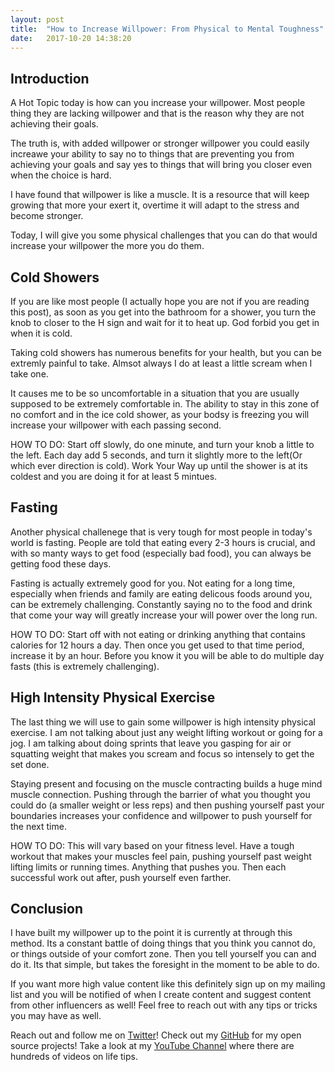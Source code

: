 ```yaml
---
layout: post
title:  "How to Increase Willpower: From Physical to Mental Toughness"
date:   2017-10-20 14:38:20 
---
```


## Introduction 

A Hot Topic today is how can you increase your willpower.  Most people thing they are lacking willpower and that is the reason why they are not achieving their goals.  

The truth is, with added willpower or stronger willpower you could easily increawe your ability to say no to things that are preventing you from achieving your goals and say yes to things that will bring you closer even when the choice is hard.  

I have found that willpower is like a muscle.  It is a resource that will keep growing that more your exert it, overtime it will adapt to the stress and become stronger.

Today, I will give you some physical challenges that you can do that would increase your willpower the more you do them.


## Cold Showers

If you are like most people (I actually hope you are not if you are reading this post), as soon as you get into the bathroom for a shower, you turn the knob to closer to the H sign and wait for it to heat up.  God forbid you get in when it is cold.

Taking cold showers has numerous benefits for your health, but you can be extremly painful to take. Almsot always I do at least a little scream when I take one.  

It causes me to be so uncomfortable in a situation that you are usually supposed to be extremely comfortable in.  The ability to stay in this zone of no comfort and in the ice cold shower, as your bodsy is freezing you will increase your willpower with each passing second.

HOW TO DO: Start off slowly, do one minute, and turn your knob a little to the left.  Each day add 5 seconds, and turn it slightly more to the left(Or which ever direction is cold).  Work Your Way up until the shower is at its coldest and you are doing it for at least 5 mintues.  


## Fasting

Another physical challenege that is very tough for most people in today's world is fasting.  People are told that eating every 2-3 hours is crucial, and with so manty ways to get food (especially bad food), you can always be getting food these days.

Fasting is actually extremely good for you.  Not eating for a long time, especially when friends and family are eating delicous foods around you, can be extremely challenging.  Constantly saying no to the food and drink that come your way will greatly increase your will power over the long run.  

HOW TO DO: Start off with not eating or drinking anything that contains calories for 12 hours a day. Then once you get used to that time period, increase it by an hour.   Before you know it you will be able to do multiple day fasts (this is extremely challenging). 

 
## High Intensity Physical Exercise 

The last thing we will use to gain some willpower is high intensity physical exercise.  I am not talking about just any weight lifting workout or going for a jog.  I am talking about doing sprints that leave you gasping for air or squatting weight that makes you scream and focus so intensely to get the set done. 

Staying present and focusing on the muscle contracting builds a huge mind muscle connection.  Pushing through the barrier of what you thought you could do (a smaller weight or less reps) and then pushing yourself past your boundaries increases your confidence and willpower to push yourself for the next time.

HOW TO DO:  This will vary based on your fitness level.  Have a tough workout that makes your muscles feel pain, pushing yourself past weight lifting limits or running times.  Anything that pushes you.  Then each successful work out after, push yourself even farther.  


## Conclusion

I have built my willpower up to the point it is currently at through this method.  Its a constant battle of doing things that you think you cannot do, or things outside of your comfort zone.  Then you tell yourself you can and do it.  Its that simple, but takes the foresight in the moment to be able to do.

If you want more high value content like this definitely sign up on my mailing list and you will be notified of when I create content and suggest content from other influencers as well! Feel free to reach out with any tips or tricks you may have as well.Reach out and follow me on [Twitter][twit]!  Check out my [GitHub][github] for my open source projects! Take a look at my [YouTube Channel][yt] where there are hundreds of videos on life tips.[github]: https://github.com/acucciniello[twit]: https://twitter.com/antocucciniello[yt]: https://www.youtube.com/channel/UC8icMMql5SjCaXXMvILGIUA
